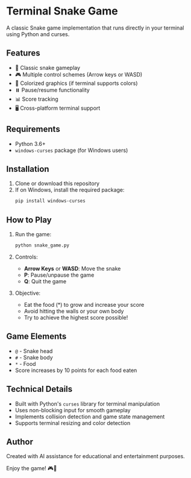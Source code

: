 # Terminal Snake Game

A classic Snake game implementation that runs directly in your terminal using Python and curses.

## Features

- 🐍 Classic snake gameplay
- 🎮 Multiple control schemes (Arrow keys or WASD)
- 🎨 Colorized graphics (if terminal supports colors)
- ⏸️ Pause/resume functionality
- 📊 Score tracking
- 🖥️ Cross-platform terminal support

## Requirements

- Python 3.6+
- `windows-curses` package (for Windows users)

## Installation

1. Clone or download this repository
2. If on Windows, install the required package:
   ```bash
   pip install windows-curses
   ```

## How to Play

1. Run the game:
   ```bash
   python snake_game.py
   ```

2. Controls:
   - **Arrow Keys** or **WASD**: Move the snake
   - **P**: Pause/unpause the game
   - **Q**: Quit the game

3. Objective:
   - Eat the food (*) to grow and increase your score
   - Avoid hitting the walls or your own body
   - Try to achieve the highest score possible!

## Game Elements

- `@` - Snake head
- `#` - Snake body
- `*` - Food
- Score increases by 10 points for each food eaten

## Technical Details

- Built with Python's `curses` library for terminal manipulation
- Uses non-blocking input for smooth gameplay
- Implements collision detection and game state management
- Supports terminal resizing and color detection

## Author

Created with AI assistance for educational and entertainment purposes.

Enjoy the game! 🎮🐍
